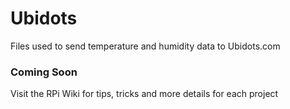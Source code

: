 # Ubidots

Files used to send temperature and humidity data to Ubidots.com

### Coming Soon

Visit the RPi Wiki for tips, tricks and more details for each project
